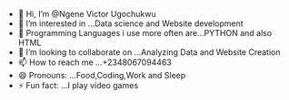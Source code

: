 - 👋 Hi, I’m @Ngene Victor Ugochukwu
- 👀 I’m interested in ...Data science and Website development 
- 🌱 Programming Languages i use more often are...PYTHON and also HTML
- 💞️ I’m looking to collaborate on ...Analyzing Data and Website Creation 
- 📫 How to reach me ...+2348067094463
- 😄 Pronouns: ...Food,Coding,Work and Sleep
- ⚡ Fun fact: ...I play video games 

<!---
victorug757/victorug757 is a ✨ special ✨ repository because its `README.md` (this file) appears on your GitHub profile.
You can click the Preview link to take a look at your changes.
--->
